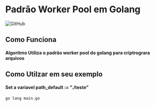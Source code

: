 # Padrão Worker Pool em Golang
![GitHub](https://img.shields.io/github/license/GustavoAtilio/worker_pool)

## Como Funciona
#### Algoritmo Utiliza o padrão worker pool do golang para criptrograra arquivos
## Como Utilzar em seu exemplo 
#### Set a variavel path_default := "./teste"
```
go lang main.go 
```
